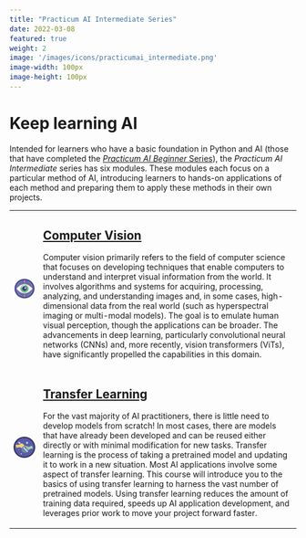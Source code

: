 ```yaml
---
title: "Practicum AI Intermediate Series"
date: 2022-03-08
featured: true
weight: 2
image: '/images/icons/practicumai_intermediate.png'
image-width: 100px
image-height: 100px
---
```


# Keep learning AI

Intended for learners who have a basic foundation in Python and AI (those that have completed the [*Practicum AI Beginner* Series](/_courses/beginner/)), the *Practicum AI Intermediate* series has six modules. These modules each focus on a particular method of AI, introducing learners to hands-on applications of each method and preparing them to apply these methods in their own projects.


<table>
    <tr>
        <td>
            <a href='/_courses/computer_vision'><img src='/images/icons/practicumai_computer_vision.png' alt='Practicum AI Computer Vision course icon' width='500'></a>
        </td>
        <td>
            <h2><a href='/_courses/computer_vision'>Computer Vision</a></h2>
            <p>Computer vision primarily refers to the field of computer science that focuses on developing techniques that enable computers to understand and interpret visual information from the world. It involves algorithms and systems for acquiring, processing, analyzing, and understanding images and, in some cases, high-dimensional data from the real world (such as hyperspectral imaging or multi-modal models). The goal is to emulate human visual perception, though the applications can be broader. The advancements in deep learning, particularly convolutional neural networks (CNNs) and, more recently, vision transformers (ViTs), have significantly propelled the capabilities in this domain.</p>
        </td>
    </tr>
    <tr>
        <td>
            <a href='/_courses/transfer_learning'><img src='/images/icons/practicumai_transfer_learning.png' alt='Practicum AI Transfer Learning course icon' width='500'></a>
        </td>
        <td>
            <h2><a href='/_courses/transfer_learning'>Transfer Learning</a></h2>
            <p>For the vast majority of AI practitioners, there is little need to develop models from scratch! In most cases, there are models that have already been developed and can be reused either directly or with minimal modification for new tasks. Transfer learning is the process of taking a pretrained model and updating it to work in a new situation. Most AI applications involve some aspect of transfer learning. This course will introduce you to the basics of using transfer learning to harness the vast number of pretrained models. Using transfer learning reduces the amount of training data required, speeds up AI application development, and leverages prior work to move your project forward faster.</p>
        </td>
    </tr>
<table>
